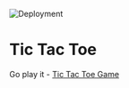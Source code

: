 ![Deployment](https://github.com/2underscores/tic-tac-toe/actions/workflows/build-deploy.yml/badge.svg)

# Tic Tac Toe
Go play it - [Tic Tac Toe Game](https://tictactoe.not-localhost.com/)